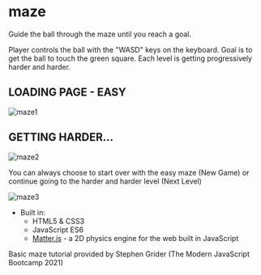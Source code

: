 # maze
Guide the ball through the maze until you reach a goal.

Player controls the ball with the "WASD" keys on the keyboard. Goal is to get the ball to touch the green square. Each level is getting progressively harder and harder.

## LOADING PAGE - EASY

![maze1](https://user-images.githubusercontent.com/67807290/118383655-c9d74080-b5b4-11eb-8359-57775987dbc1.jpg)

## GETTING HARDER...

![maze2](https://user-images.githubusercontent.com/67807290/118383657-cba10400-b5b4-11eb-891e-54c688f4b81c.jpg)

You can always choose to start over with the easy maze (New Game) or continue going to the harder and harder level (Next Level)

![maze3](https://user-images.githubusercontent.com/67807290/118383658-cd6ac780-b5b4-11eb-9518-84fe3dc0d8c8.jpg)

* Built in:
  * HTML5 & CSS3
  * JavaScript ES6
  * [Matter.js](https://brm.io/matter-js/) - a 2D physics engine for the web built in JavaScript
  
 Basic maze tutorial provided by Stephen Grider (The Modern JavaScript Bootcamp 2021)
  
